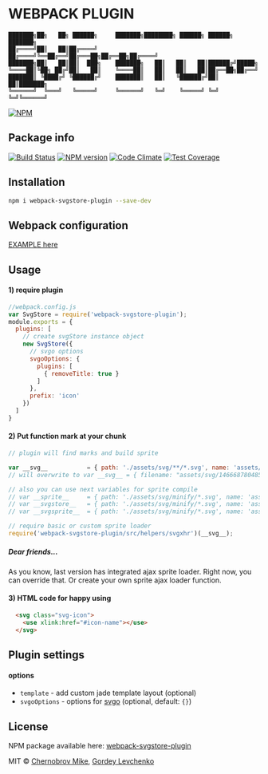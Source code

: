 # WEBPACK PLUGIN

```
███████╗██╗   ██╗ ██████╗     ███████╗████████╗ ██████╗ ██████╗ ███████╗
██╔════╝██║   ██║██╔════╝     ██╔════╝╚══██╔══╝██╔═══██╗██╔══██╗██╔════╝
███████╗██║   ██║██║  ███╗    ███████╗   ██║   ██║   ██║██████╔╝█████╗  
╚════██║╚██╗ ██╔╝██║   ██║    ╚════██║   ██║   ██║   ██║██╔══██╗██╔══╝  
███████║ ╚████╔╝ ╚██████╔╝    ███████║   ██║   ╚██████╔╝██║  ██║███████╗
╚══════╝  ╚═══╝   ╚═════╝     ╚══════╝   ╚═╝    ╚═════╝ ╚═╝  ╚═╝╚══════╝                                                                     
```

[![NPM](https://nodei.co/npm/webpack-svgstore-plugin.png?downloads=true&downloadRank=true&stars=true)](https://nodei.co/npm/webpack-svgstore-plugin/)

## Package info
[![Build Status](https://travis-ci.org/mrsum/webpack-svgstore-plugin.svg?branch=master)](https://travis-ci.org/mrsum/webpack-svgstore-plugin)
[![NPM version](https://badge.fury.io/js/webpack-svgstore-plugin.svg)](https://badge.fury.io/js/webpack-svgstore-plugin)
[![Code Climate](https://codeclimate.com/github/mrsum/webpack-svgstore-plugin/badges/gpa.svg)](https://codeclimate.com/github/mrsum/webpack-svgstore-plugin)
[![Test Coverage](https://codeclimate.com/github/mrsum/webpack-svgstore-plugin/badges/coverage.svg)](https://codeclimate.com/github/mrsum/webpack-svgstore-plugin/coverage)

## Installation
```bash
npm i webpack-svgstore-plugin --save-dev
```

## Webpack configuration

[EXAMPLE here](https://github.com/mrsum/webpack-svgstore-plugin/tree/develop/platform)

## Usage
#### 1) require plugin
```javascript
//webpack.config.js
var SvgStore = require('webpack-svgstore-plugin');
module.exports = {
  plugins: [
    // create svgStore instance object
    new SvgStore({
      // svgo options
      svgoOptions: {
        plugins: [
          { removeTitle: true }
        ]
      },
      prefix: 'icon'
    })
  ]
}
```

#### 2) Put function mark at your chunk
```javascript
// plugin will find marks and build sprite

var __svg__           = { path: './assets/svg/**/*.svg', name: 'assets/svg/[hash].logos.svg' };
// will overwrite to var __svg__ = { filename: "assets/svg/1466687804854.logos.svg" };

// also you can use next variables for sprite compile
// var __sprite__     = { path: './assets/svg/minify/*.svg', name: 'assets/svg/[hash].icons.svg' };
// var __svgstore__   = { path: './assets/svg/minify/*.svg', name: 'assets/svg/[hash].stuff.svg' };
// var __svgsprite__  = { path: './assets/svg/minify/*.svg', name: 'assets/svg/[hash].1logos.svg' };

// require basic or custom sprite loader
require('webpack-svgstore-plugin/src/helpers/svgxhr')(__svg__);
```

##### Dear friends...
As you know, last version has integrated ajax sprite loader.
Right now, you can override that.
Or create your own sprite ajax loader function.

#### 3) HTML code for happy using

```html
  <svg class="svg-icon">
    <use xlink:href="#icon-name"></use>
  </svg>
```
## Plugin settings

#### options
- `template` - add custom jade template layout (optional)
- `svgoOptions` - options for [svgo](https://github.com/svg/svgo) (optional, default: `{}`)


## License

NPM package available here: [webpack-svgstore-plugin](https://www.npmjs.com/package/webpack-svgstore-plugin)

MIT © [Chernobrov Mike](http://mrsum.ru), [Gordey Levchenko](https://github.com/lgordey)
